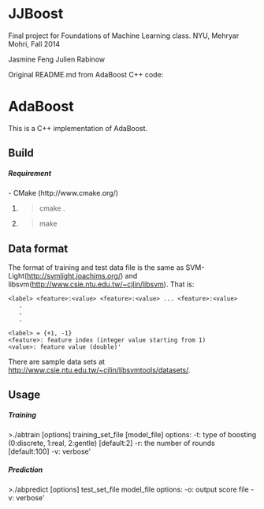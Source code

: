 JJBoost
=======

Final project for Foundations of Machine Learning class.
NYU, Mehryar Mohri, Fall 2014

Jasmine Feng
Julien Rabinow

Original README.md from AdaBoost C++ code:

AdaBoost
==================

This is a C++ implementation of AdaBoost.

Build
------------------

<h5>Requirement</h5>
- CMake (http://www.cmake.org/)

1) >cmake .
2) >make

Data format
------------------

The format of training and test data file is the same as SVM-Light(http://svmlight.joachims.org/) and libsvm(http://www.csie.ntu.edu.tw/~cjlin/libsvm). That is:

    <label> <feature>:<value> <feature>:<value> ... <feature>:<value>
       .
       .
       .

    <label> = {+1, -1}
    <feature>: feature index (integer value starting from 1)
    <value>: feature value (double)'

There are sample data sets at http://www.csie.ntu.edu.tw/~cjlin/libsvmtools/datasets/.

Usage
------------------

<h5>Training</h5>
    >./abtrain [options] training_set_file [model_file]
    options:
      -t: type of boosting (0:discrete, 1:real, 2:gentle) [default:2]
      -r: the number of rounds [default:100]
      -v: verbose'

<h5>Prediction</h5>
    >./abpredict [options] test_set_file model_file
     options:
       -o: output score file
       -v: verbose'
